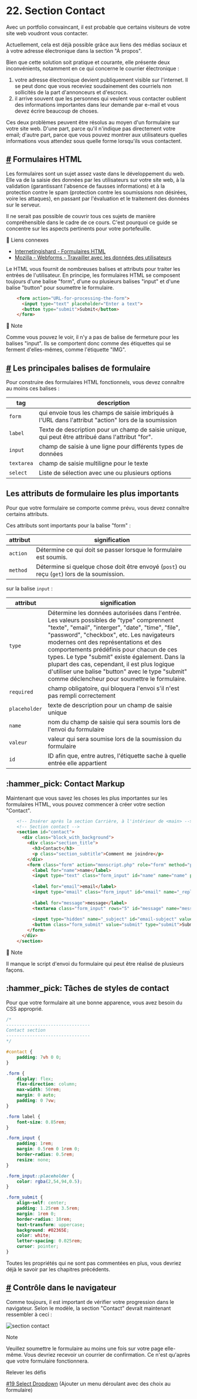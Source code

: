 # 22. Section Contact

Avec un portfolio convaincant, il est probable que certains visiteurs de votre site web voudront vous contacter.

Actuellement, cela est déjà possible grâce aux liens des médias sociaux et à votre adresse électronique dans la section "À propos".

Bien que cette solution soit pratique et courante, elle présente deux inconvénients, notamment en ce qui concerne le courrier électronique :

1. votre adresse électronique devient publiquement visible sur l'internet. Il se peut donc que vous receviez soudainement des courriels non sollicités de la part d'annonceurs et d'escrocs.
2. il arrive souvent que les personnes qui veulent vous contacter oublient des informations importantes dans leur demande par e-mail et vous devez écrire beaucoup de choses.

Ces deux problèmes peuvent être résolus au moyen d'un formulaire sur votre site web. D'une part, parce qu'il n'indique pas directement votre email; d'autre part, parce que vous pouvez montrer aux utilisateurs quelles informations vous attendez sous quelle forme lorsqu'ils vous contactent.

## [#](22.contact.md#html-forms) Formulaires HTML

Les formulaires sont un sujet assez vaste dans le développement du web. Elle va de la saisie des données par les utilisateurs sur votre site web, à la validation (garantissant l'absence de fausses informations) et à la protection contre le spam (protection contre les soumissions non désirées, voire les attaques), en passant par l'évaluation et le traitement des données sur le serveur.

Il ne serait pas possible de couvrir tous ces sujets de manière compréhensible dans le cadre de ce cours. C'est pourquoi ce guide se concentre sur les aspects pertinents pour votre portefeuille.

:link: Liens connexes

* [Internetingishard - Formulaires HTML](https://www.internetingishard.com/html-and-css/forms/)
* [Mozilla - Webforms - Travailler avec les données des utilisateurs](https://developer.mozilla.org/en-US/docs/Learn/Forms)

Le HTML vous fournit de nombreuses balises et attributs pour traiter les entrées de l'utilisateur. En principe, les formulaires HTML se composent toujours d'une balise "form", d'une ou plusieurs balises "input" et d'une balise "button" pour soumettre le formulaire.

```html
    <form action="URL-for-processing-the-form">
      <input type="text" placeholder="Enter a text">
      <button type="submit">Submit</button>
    </form>
```

:memo: Note

Comme vous pouvez le voir, il n'y a pas de balise de fermeture pour les balises "input". Ils se comportent donc comme des étiquettes qui se ferment d'elles-mêmes, comme l'étiquette "IMG".

## [#](22.contact.md#the-most-important-form-tags) Les principales balises de formulaire

Pour construire des formulaires HTML fonctionnels, vous devez connaître au moins ces balises :

| tag        | description                                                                                           |
| ---------- | ----------------------------------------------------------------------------------------------------- |
| `form`     | qui envoie tous les champs de saisie imbriqués à l'URL dans l'attribut "action" lors de la soumission |
| `label`    | Texte de description pour un champ de saisie unique, qui peut être attribué dans l'attribut "for".    |
| `input`    | champ de saisie à une ligne pour différents types de données                                          |
| `textarea` | champ de saisie multiligne pour le texte                                                              |
| `select`   | Liste de sélection avec une ou plusieurs options                                                      |

## &#x20;Les attributs de formulaire les plus importants

Pour que votre formulaire se comporte comme prévu, vous devez connaître certains attributs.

Ces attributs sont importants pour la balise "form" :

| attribut | signification                                                                               |
| -------- | ------------------------------------------------------------------------------------------- |
| `action` | Détermine ce qui doit se passer lorsque le formulaire est soumis.                           |
| `method` | Détermine si quelque chose doit être envoyé (`post`) ou reçu (`get`) lors de la soumission. |

sur la balise `input` :

| attribut      | signification                                                                                                                                                                                                                                                                                                                                                                                                                                                                             |
| ------------- | ----------------------------------------------------------------------------------------------------------------------------------------------------------------------------------------------------------------------------------------------------------------------------------------------------------------------------------------------------------------------------------------------------------------------------------------------------------------------------------------- |
| `type`        | Détermine les données autorisées dans l'entrée. Les valeurs possibles de "type" comprennent "texte", "email", "interger", "date", "time", "file", "password", "checkbox", etc. Les navigateurs modernes ont des représentations et des comportements prédéfinis pour chacun de ces types. Le type "submit" existe également. Dans la plupart des cas, cependant, il est plus logique d'utiliser une balise "button" avec le type "submit" comme déclencheur pour soumettre le formulaire. |
| `required`    | champ obligatoire, qui bloquera l'envoi s'il n'est pas rempli correctement                                                                                                                                                                                                                                                                                                                                                                                                                |
| `placeholder` | texte de description pour un champ de saisie unique                                                                                                                                                                                                                                                                                                                                                                                                                                       |
| `name`        | nom du champ de saisie qui sera soumis lors de l'envoi du formulaire                                                                                                                                                                                                                                                                                                                                                                                                                      |
| `valeur`      | valeur qui sera soumise lors de la soumission du formulaire                                                                                                                                                                                                                                                                                                                                                                                                                               |
| `id`          | ID afin que, entre autres, l'étiquette sache à quelle entrée elle appartient                                                                                                                                                                                                                                                                                                                                                                                                              |

## :hammer\_pick: Contact Markup

Maintenant que vous savez les choses les plus importantes sur les formulaires HTML, vous pouvez commencer à créer votre section "Contact".

```html
    <!-- Insérer après la section Carrière, à l'intérieur de <main> -->
    <!-- Section contact -->
    <section id="contact">
      <div class="block_with_background">
        <div class="section_title">
          <h3>Contact</h3>
          <p class="section_subtitle">Comment me joindre</p>
        </div>
        <form class="form" action="monscript.php" role="form" method="post">
          <label for="name">name</label>
          <input type="text" class="form_input" id="name" name="name" placeholder="Quel est votre nom ?" required>
    
          <label for="email">email</label>
          <input type="email" class="form_input" id="email" name="_replyto" placeholder="Quelle est votre adresse électronique ?" required>
    
          <label for="message">message</label>
          <textarea class="form_input" rows="5" id="message" name="message" placeholder="Que voulez-vous me dire ? "required></textarea>
    
          <input type="hidden" name="_subject" id="email-subject" value="Nouvelle demande via portfolio">
          <button class="form_submit" value="submit" type="submit">Submit</button>
        </form>
      </div>
    </section>
```

:memo: Note

Il manque le script d'envoi du formulaire qui peut être réalisé de plusieurs façons.

## :hammer\_pick: Tâches de styles de contact

Pour que votre formulaire ait une bonne apparence, vous avez besoin du CSS approprié.

```css
/* 
--------------------------------
Contact section
--------------------------------
*/

#contact {
    padding: 7vh 0 0;
}

.form {
    display: flex;
    flex-direction: column;
    max-width: 50rem;
    margin: 0 auto;
    padding: 0 7vw;
}

.form label {
    font-size: 0.85rem;
}

.form_input {
    padding: 1rem;
    margin: 0.5rem 0 1rem 0;
    border-radius: 0.5rem;
    resize: none; 
}

.form_input::placeholder {
    color: rgba(2,54,94,0.5);
}

.form_submit {
    align-self: center;
    padding: 1.25rem 3.5rem; 
    margin: 1rem 0;
    border-radius: 10rem;
    text-transform: uppercase;
    background: #02365E;
    color: white;
    letter-spacing: 0.025rem;
    cursor: pointer;
}
```

Toutes les propriétés qui ne sont pas commentées en plus, vous devriez déjà le savoir par les chapitres précédents.

## [#](22.contact.md#check-in-browser) Contrôle dans le navigateur

Comme toujours, il est important de vérifier votre progression dans le navigateur. Selon le modèle, la section "Contact" devrait maintenant ressembler à ceci :

![section contact](https://github.com/inetis-ch/viscom-cie1/raw/main/asset/img/contact.b38659f0.png)

Note

Veuillez soumettre le formulaire au moins une fois sur votre page elle-même. Vous devriez recevoir un courrier de confirmation. Ce n'est qu'après que votre formulaire fonctionnera.

Relever les défis

[#19 Select Dropdown](viscom-cie1/challenges/#\_19-select-dropdown) (Ajouter un menu déroulant avec des choix au formulaire)
